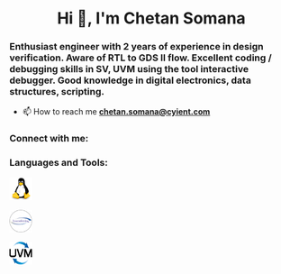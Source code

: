 <h1 align="center">Hi 👋, I'm Chetan Somana</h1>
<h3 align="left">Enthusiast engineer with 2 years of experience in design verification. Aware of RTL to GDS II flow. Excellent coding / debugging skills in SV, UVM using the tool interactive debugger. Good knowledge in digital electronics, data structures, scripting.</h3>

- 📫 How to reach me **chetan.somana@cyient.com**

<h3 align="left">Connect with me:</h3>
<p align="left">
</p>

<h3 align="left">Languages and Tools:</h3>
<p align="left"> <a href="https://www.linux.org/" target="_blank" rel="noreferrer"> <img src="https://raw.githubusercontent.com/devicons/devicon/master/icons/linux/linux-original.svg" alt="linux" width="40" height="40"/> </a>

</p>
<p align="left">
  <a href="https://ieeexplore.ieee.org/document/8299595" target="_blank" rel="noreferrer"> <img src="https://github.com/chetansomana/vim_public/blob/master/1692033337201.png" alt="system verilog" width="40" height="40"/> </a>
</p>
  <p align="left">
  <a href="https://www.accellera.org/downloads/standards/uvm" target="_blank" rel="noreferrer"> <img src="https://github.com/chetansomana/vim_public/blob/master/uvm.jpg" alt="uvm" width="40" height="40"/> </a>
</p>
